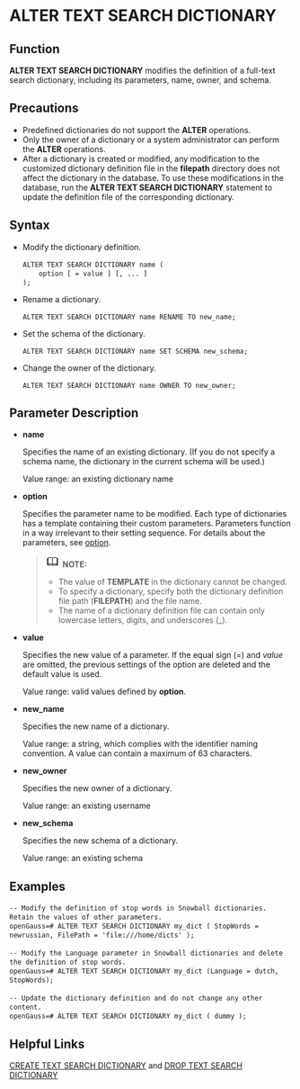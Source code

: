 # ALTER TEXT SEARCH DICTIONARY<a name="EN-US_TOPIC_0289900782"></a>

## Function<a name="en-us_topic_0283136970_en-us_topic_0237122080_en-us_topic_0059777936_sb9efc89be09141c3b113326dd8c2b35d"></a>

**ALTER TEXT SEARCH DICTIONARY**  modifies the definition of a full-text search dictionary, including its parameters, name, owner, and schema.

## Precautions<a name="en-us_topic_0283136970_en-us_topic_0237122080_en-us_topic_0059777936_s1cdad938760340bbbbd8251750b59176"></a>

-   Predefined dictionaries do not support the  **ALTER**  operations.
-   Only the owner of a dictionary or a system administrator can perform the  **ALTER**  operations. 
-   After a dictionary is created or modified, any modification to the customized dictionary definition file in the  **filepath**  directory does not affect the dictionary in the database. To use these modifications in the database, run the  **ALTER TEXT SEARCH DICTIONARY**  statement to update the definition file of the corresponding dictionary.

## Syntax<a name="en-us_topic_0283136970_en-us_topic_0237122080_en-us_topic_0059777936_sf623225ad89841f9a333d738aa22a6ed"></a>

-   Modify the dictionary definition.

    ```
    ALTER TEXT SEARCH DICTIONARY name (
        option [ = value ] [, ... ]
    );
    ```


-   Rename a dictionary.

    ```
    ALTER TEXT SEARCH DICTIONARY name RENAME TO new_name;
    ```

-   Set the schema of the dictionary.

    ```
    ALTER TEXT SEARCH DICTIONARY name SET SCHEMA new_schema;
    ```

-   Change the owner of the dictionary.

    ```
    ALTER TEXT SEARCH DICTIONARY name OWNER TO new_owner;
    ```


## Parameter Description<a name="en-us_topic_0283136970_en-us_topic_0237122080_en-us_topic_0059777895_se717dd5fd464489bb0235495c62d3a9e"></a>

-   **name**

    Specifies the name of an existing dictionary. \(If you do not specify a schema name, the dictionary in the current schema will be used.\)

    Value range: an existing dictionary name

-   **option**

    Specifies the parameter name to be modified. Each type of dictionaries has a template containing their custom parameters. Parameters function in a way irrelevant to their setting sequence. For details about the parameters, see  [option](create-text-search-dictionary.md#en-us_topic_0283137272_en-us_topic_0237122122_li1286812455448).

    >![](public_sys-resources/icon-note.gif) **NOTE:** 
    >-   The value of  **TEMPLATE**  in the dictionary cannot be changed.
    >-   To specify a dictionary, specify both the dictionary definition file path \(**FILEPATH**\) and the file name.
    >-   The name of a dictionary definition file can contain only lowercase letters, digits, and underscores \(\_\).

-   **value**

    Specifies the new value of a parameter. If the equal sign \(=\) and  _value_  are omitted, the previous settings of the option are deleted and the default value is used.

    Value range: valid values defined by  **option**.

-   **new\_name**

    Specifies the new name of a dictionary.

    Value range: a string, which complies with the identifier naming convention. A value can contain a maximum of 63 characters.

-   **new\_owner**

    Specifies the new owner of a dictionary.

    Value range: an existing username

-   **new\_schema**

    Specifies the new schema of a dictionary.

    Value range: an existing schema


## Examples<a name="en-us_topic_0283136970_en-us_topic_0237122080_en-us_topic_0059777895_s7f55076bb56940b7920a431c0c344669"></a>

```
-- Modify the definition of stop words in Snowball dictionaries. Retain the values of other parameters.
openGauss=# ALTER TEXT SEARCH DICTIONARY my_dict ( StopWords = newrussian, FilePath = 'file:///home/dicts' );

-- Modify the Language parameter in Snowball dictionaries and delete the definition of stop words.
openGauss=# ALTER TEXT SEARCH DICTIONARY my_dict (Language = dutch, StopWords);

-- Update the dictionary definition and do not change any other content.
openGauss=# ALTER TEXT SEARCH DICTIONARY my_dict ( dummy );
```

## Helpful Links<a name="en-us_topic_0283136970_en-us_topic_0237122080_en-us_topic_0059777895_see210f0a4a344c6d8e1bc34d85b3ec05"></a>

[CREATE TEXT SEARCH DICTIONARY](create-text-search-dictionary.md)  and  [DROP TEXT SEARCH DICTIONARY](drop-text-search-dictionary.md)

